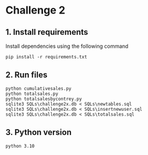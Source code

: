 # Challenge 2

## 1. Install requirements

Install dependencies using the following command
```
pip install -r requirements.txt

```


## 2. Run files
```
python cumulativesales.py
python totalsales.py
python totalsalesbycontrey.py
sqlite3 SQLs\challenge2x.db < SQLs\newtables.sql
sqlite3 SQLs\challenge2x.db < SQLs\insertnewuser.sql
sqlite3 SQLs\challenge2x.db < SQLs\totalsales.sql

```

## 3. Python version
```
python 3.10

```
